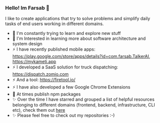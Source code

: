 ### Hello! Im Farsab 👋

I like to create applications that try to solve problems and simplify daily tasks of end users working in different domains.

- 🌱 I'm constantly trying to learn and explore new stuff 
- 📐 I'm Interested in learning more about software architecture and system design
- ⚡ I have recently published mobile apps: https://play.google.com/store/apps/details?id=com.farsab.TalkerAI, https://mykameti.app
- ⚡ I developed a SaaS solution for truck dispatching: https://dispatch.zomio.com
- ⚡ And a tool: https://firetool.io/
- ⚡ I have also developed a few Google Chrome Extensions
- 🎁 At times publish npm packages
- ✨ Over the time I have starred and grouped a list of helpful resources belonging to different domains (frontend, backend, infrastructure, CLI etc), check them out <a href="https://github.com/farsabbutt?tab=stars">here</a>
- ✨ Please feel free to check out my repositories :-)

<!--
**farsabbutt/farsabbutt** is a ✨ _special_ ✨ repository because its `README.md` (this file) appears on your GitHub profile.

Here are some ideas to get you started:

- 🔭 I’m currently working on ...
- 🌱 I’m currently learning ...
- 👯 I’m looking to collaborate on ...
- 🤔 I’m looking for help with ...
- 💬 Ask me about ...
- 📫 How to reach me: ...
- 😄 Pronouns: ...
- ⚡ Fun fact: ...
-->
